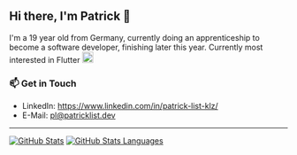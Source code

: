 ## Hi there, I'm Patrick 👋
I'm a 19 year old from Germany, currently doing an apprenticeship to become a software developer, finishing later this year.
Currently most interested in Flutter <img src="https://i.irq.pw/u/21.52.09-11.04.21.png" height="20">

### :mailbox: Get in Touch
- LinkedIn: https://www.linkedin.com/in/patrick-list-klz/
- E-Mail: pl@patricklist.dev

---
[![GitHub Stats](https://github-readme-stats.vercel.app/api?username=iRequire&show_icons=true&theme=dark&count_private=true)](https://github.com/anuraghazra/github-readme-stats)
[![GitHub Stats Languages](https://github-readme-stats.vercel.app/api/top-langs/?username=iRequire&show_icons=true&theme=dark&layout=compact)](https://github.com/anuraghazra/github-readme-stats)
